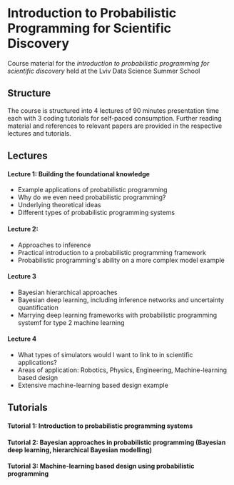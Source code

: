 # Introduction to Probabilistic Programming for Scientific Discovery

Course material for the *introduction to probabilistic programming for scientific discovery* held at the Lviv Data Science Summer School

## Structure

The course is structured into 4 lectures of 90 minutes presentation time each with 3 coding tutorials for self-paced consumption.
Further reading material and references to relevant papers are provided in the respective lectures and tutorials.

## Lectures

#### Lecture 1: Building the foundational knowledge

* Example applications of probabilistic programming
* Why do we even need probabilistic programming?
* Underlying theoretical ideas
* Different types of probabilistic programming systems

#### Lecture 2: 

* Approaches to inference
* Practical introduction to a probabilistic programming framework
* Probabilistic programming's ability on a more complex model example

#### Lecture 3

* Bayesian hierarchical approaches
* Bayesian deep learning, including inference networks and uncertainty quantification
* Marrying deep learning frameworks with probabilistic programming systemf for type 2 machine learning

#### Lecture 4

* What types of simulators would I want to link to in scientific applications?
* Areas of application: Robotics, Physics, Engineering, Machine-learning based design
* Extensive machine-learning based design example

## Tutorials

#### Tutorial 1: Introduction to probabilistic programming systems

#### Tutorial 2: Bayesian approaches in probabilistic programming (Bayesian deep learning, hierarchical Bayesian modelling)

#### Tutorial 3: Machine-learning based design using probabilistic programming
